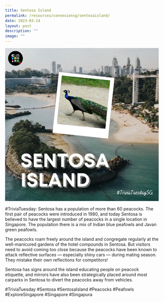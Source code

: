 ```yaml
---
title: Sentosa Island
permalink: /resources/connexionsg/sentosaisland/
date: 2023-03-14
layout: post
description: ""
image: ""
---
```

![](/images/connexionsg/2023/Sentosa%20Island.jpeg)

#TriviaTuesday: Sentosa has a population of more than 60 peacocks. The first pair of peacocks were introduced in 1980, and today Sentosa is believed to have the largest number of peacocks in a single location in Singapore. The population there is a mix of Indian blue peafowls and Javan green peafowls.

The peacocks roam freely around the island and congregate regularly at the well-manicured gardens of the hotel compounds in Sentosa. But visitors need to avoid coming too close because the peacocks have been known to attack reflective surfaces — especially shiny cars — during mating season. They mistake their own reflections for competitors!

Sentosa has signs around the island educating people on peacock etiquette, and mirrors have also been strategically placed around most carparks in Sentosa to divert the peacocks away from vehicles.

#TriviaTuesday #Sentosa #SentosaIsland #Peacocks #Peafowls #ExploreSingapore #Singapore #Singapura
